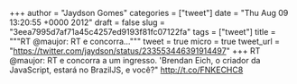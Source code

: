 
+++
author = "Jaydson Gomes"
categories = ["tweet"]
date = "Thu Aug 09 13:20:55 +0000 2012"
draft = false
slug = "3eea7995d7af71a45c4257ed9193f81fc07122fa"
tags = ["tweet"]
title = """RT @maujor: RT e concorra..."""
tweet = true
micro = true
tweet_url = "https://twitter.com/jaydson/status/233553446391914497"
+++
RT @maujor: RT e concorra a um ingresso. 'Brendan Eich, o criador da JavaScript, estará no BrazilJS, e você?" http://t.co/FNKECHC8
